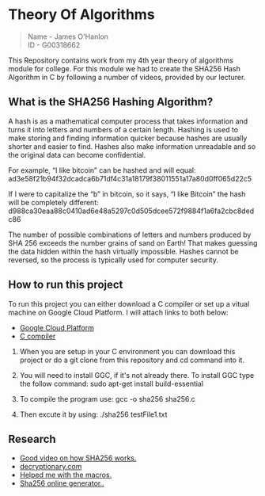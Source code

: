 Theory Of Algorithms
===
<blockquote>
<p> 
   Name - James O'Hanlon
   <br>
   ID - G00318662
</blockquote>

This Repository contains work from my 4th year theory of algorithms module for college. For this module we had to create the SHA256 Hash Algorithm in C by following a number of videos, provided by our lecturer. 



What is the SHA256 Hashing Algorithm?
---
A hash is as a mathematical computer process that takes information and turns it into letters and numbers of a certain length. Hashing is used to make storing and finding information quicker because hashes are usually shorter and easier to find. Hashes also make information unreadable and so the original data can become confidential.

For example, “I like bitcoin” can be hashed and will equal: ad3e58f21b94f32dcadca6b71df4c31a18179f38011551a17a80d0ff065d22c5

If I were to capitalize the “b” in bitcoin, so it says, “I like Bitcoin” the hash will be completely different: d988ca30eaa88c0410ad6e48a5297c0d505dcee572f9884f1a6fa2cbc8dedc86

The number of possible combinations of letters and numbers produced by SHA 256 exceeds the number grains of sand on Earth! That makes guessing the data hidden within the hash virtually impossible. Hashes cannot be reversed, so the process is typically used for computer security.



How to run this project
---
To run this project you can either download a C compiler or set up a vitual machine on Google Cloud Platform. I will attach links to both below: 
<ul><li><a href="https://cloud.google.com/compute/docs/quickstart-linux/" rel="nofollow">Google Cloud Platform</a></li>
<li><a href="www.mingw.org/" rel="nofollow">C compiler</a></li></ul>

1. When you are setup in your C environment you can download this project or do a git clone from this repository and cd command into it.

2. You will need to install GGC, if it's not already there. To install GGC type the follow command: sudo apt-get install build-essential

3. To compile the program use: gcc -o sha256 sha256.c

4. Then excute it by using: ./sha256 testFile1.txt



Research
---
<ul><li><a href="https://www.youtube.com/watch?v=DMtFhACPnTY" rel="nofollow">Good video on how SHA256 works.</a></li>
<li><a href="https://decryptionary.com/dictionary/secure-hash-algorithm-256/" rel="nofollow">decryptionary.com</a></li>
<li><a href="https://github.com/B-Con/crypto-algorithms/blob/master/sha256.c" rel="nofollow">Helped me with the macros.</a></li>
<li><a href="https://passwordsgenerator.net/sha256-hash-generator/" rel="nofollow">Sha256 online generator..</a></li>
   
</ul>


